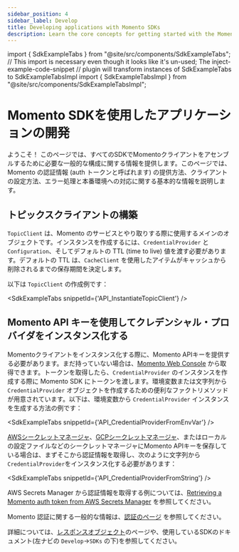 ```yaml
---
sidebar_position: 4
sidebar_label: Develop
title: Developing applications with Momento SDKs
description: Learn the core concepts for getting started with the Momento SDKs.
---
```


import { SdkExampleTabs } from "@site/src/components/SdkExampleTabs";
// This import is necessary even though it looks like it's un-used; The inject-example-code-snippet
// plugin will transform instances of SdkExampleTabs to SdkExampleTabsImpl
import { SdkExampleTabsImpl } from "@site/src/components/SdkExampleTabsImpl";

# Momento SDKを使用したアプリケーションの開発

ようこそ！ このページでは、すべてのSDKでMomentoクライアントをアセンブルするために必要な一般的な構成に関する情報を提供します。このページでは、Momento の認証情報 (auth トークンと呼ばれます) の提供方法、クライアントの設定方法、エラー処理と本番環境への対応に関する基本的な情報を説明します。

## トピックスクライアントの構築

`TopicClient` は、Momento のサービスとやり取りする際に使用するメインのオブジェクトです。インスタンスを作成するには、`CredentialProvider` と `Configuration`、そしてデフォルトの TTL (time to live) 値を渡す必要があります。デフォルトの TTL は、`CacheClient` を使用したアイテムがキャッシュから削除されるまでの保存期間を決定します。

以下は `TopicClient` の作成例です：

<SdkExampleTabs snippetId={'API_InstantiateTopicClient'} />

## Momento API キーを使用してクレデンシャル・プロバイダをインスタンス化する

Momentoクライアントをインスタンス化する際に、Momento APIキーを提供する必要があります。まだ持っていない場合は、[Momento Web Console](https://console.gomomento.com/) から取得できます。トークンを取得したら、`CredentialProvider` のインスタンスを作成する際に Momento SDK にトークンを渡します。環境変数または文字列から `CredentialProvider` オブジェクトを作成するための便利なファクトリメソッドが用意されています。以下は、環境変数から `CredentialProvider` インスタンスを生成する方法の例です：

<SdkExampleTabs snippetId={'API_CredentialProviderFromEnvVar'} />

[AWSシークレットマネージャ](https://aws.amazon.com/secrets-manager/)、[GCPシークレットマネージャ](https://cloud.google.com/secret-manager)、またはローカルの設定ファイルなどのシークレットマネージャにMomento APIキーを保存している場合は、まずそこから認証情報を取得し、次のように文字列から`CredentialProvider`をインスタンス化する必要があります：

<SdkExampleTabs snippetId={'API_CredentialProviderFromString'} />

AWS Secrets Manager から認証情報を取得する例については、[Retrieving a Momento auth token from AWS Secrets Manager](/topics/integrations/aws-secrets-manager) を参照してください。

Momento 認証に関する一般的な情報は、[認証のページ](./develop/authentication) を参照してください。

詳細については、[レスポンスオブジェクト](./develop/api-reference/response-objects)のページや、使用しているSDKのドキュメント(左ナビの `Develop`->`SDKs` の下)を参照してください。

